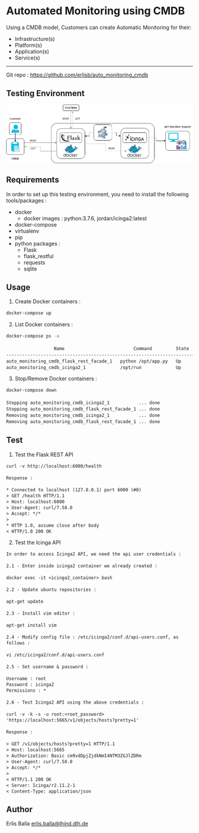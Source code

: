 Automated Monitoring using CMDB
===============================
Using a CMDB model, Customers can create Automatic Monitoring for their:
- Infrastructure(s)
- Platform(s)
- Application(s)
- Service(s)  
-------------------------------

Git repo : https://github.com/erlisb/auto_monitoring_cmdb

Testing Environment 
-------------------

![Image description](env.jpg)


Requirements
------------
In order to set up this testing environment, you need to install the following tools/packages :

- docker
  - docker images : python:3.7.6, jordan/icinga2:latest
- docker-compose
- virtualenv
- pip
- python packages :
  - Flask
  - flask_restful
  - requests
  - sqlite


Usage
-----
1. Create Docker containers :
```sh
docker-compose up
```
2. List Docker containers :
```sh
docker-compose ps -a

                  Name                          Command         State                          Ports                       
---------------------------------------------------------------------------------------------------------------------------
auto_monitoring_cmdb_flask_rest_facade_1   python /opt/app.py   Up      0.0.0.0:6000->5000/tcp                             
auto_monitoring_cmdb_icinga2_1             /opt/run             Up      443/tcp, 0.0.0.0:5665->5665/tcp, 0.0.0.0:80->80/tcp
```
3. Stop/Remove Docker containers :
```sh
docker-compose down

Stopping auto_monitoring_cmdb_icinga2_1           ... done
Stopping auto_monitoring_cmdb_flask_rest_facade_1 ... done
Removing auto_monitoring_cmdb_icinga2_1           ... done
Removing auto_monitoring_cmdb_flask_rest_facade_1 ... done
```
Test
-----
1. Test the Flask REST API
```
curl -v http://localhost:6000/health

Response :

* Connected to localhost (127.0.0.1) port 6000 (#0)
> GET /health HTTP/1.1
> Host: localhost:6000
> User-Agent: curl/7.58.0
> Accept: */*
> 
* HTTP 1.0, assume close after body
< HTTP/1.0 200 OK
```

2. Test the Icinga API
```
In order to access Icinga2 API, we need the api user credentials :

2.1 - Enter inside icinga2 container we already created :

docker exec -it <icinga2_container> bash

2.2 - Update ubuntu repositories :

apt-get update

2.3 - Install vim editor :

apt-get install vim

2.4 - Modify config file : /etc/icinga2/conf.d/api-users.conf, as follows :

vi /etc/icinga2/conf.d/api-users.conf

2.5 - Set username & password :

Username : root
Password : icinga2
Permissions : *

2.6 - Test Icinga2 API using the above credentials :

curl -v -k -s -u root:<root_password> 'https://localhost:5665/v1/objects/hosts?pretty=1'

Response :

> GET /v1/objects/hosts?pretty=1 HTTP/1.1
> Host: localhost:5665
> Authorization: Basic cm9vdDpjZjdkNmI4NTM3ZGJlZDRm
> User-Agent: curl/7.58.0
> Accept: */*
> 
< HTTP/1.1 200 OK
< Server: Icinga/r2.11.2-1
< Content-Type: application/json
```

Author
------
Erlis Balla <erlis.balla@lhind.dlh.de>
